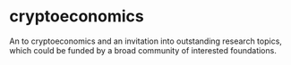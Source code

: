 # cryptoeconomics
An to cryptoeconomics and an invitation into outstanding research topics, which could be funded by a broad community of interested foundations.   
